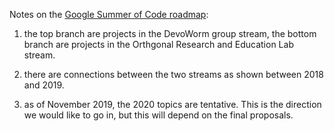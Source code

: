 Notes on the [Google Summer of Code roadmap](https://github.com/Orthogonal-Research-Lab/Education-and-Participation/blob/master/Summer%20of%20Code%20Roadmap/GSoC-roadmap.png): 

1) the top branch are projects in the DevoWorm group stream, the bottom branch are projects in the Orthgonal Research and Education Lab stream.

2) there are connections between the two streams as shown between 2018 and 2019. 

3) as of November 2019, the 2020 topics are tentative. This is the direction we would like to go in, but this will depend on the final proposals.
